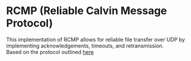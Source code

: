 # RCMP (Reliable Calvin Message Protocol)

This implementation of RCMP allows for reliable file transfer over UDP by implementing acknowledgements, timeouts, and retransmission.  
Based on the protocol outlined [here](https://docs.google.com/document/d/19--3X5IwwDtJxeIE13WgtKm-gswR6fF8bejL468gIpo/edit#heading=h.r7wm0ewuayds)
